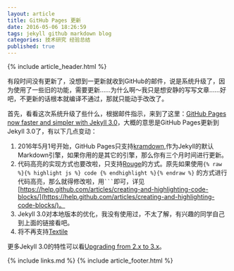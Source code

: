 ```yaml
---
layout: article
title: GitHub Pages 更新
date: 2016-05-06 18:26:59
tags: jekyll github markdown blog
categories: 技术研究 经验总结
published: true
---
```


{% include article_header.html %}

有段时间没有更新了，没想到一更新就收到GitHub的邮件，说是系统升级了，因为使用了一些旧的功能，需要更新……为什么啊～我只是想安静的写写文章……好吧，不更新的话根本就编译不通过，那就只能动手改改了。

首先，看看这次系统升级了些什么，根据邮件指示，来到了这里：[GitHub Pages now faster and simpler with Jekyll 3.0](https://github.com/blog/2100-github-pages-now-faster-and-simpler-with-jekyll-3-0 "GitHub Pages now faster and simpler with Jekyll 3.0")，大概的意思是GitHub Pages更新到Jekyll 3.0了，有以下几点变动：

1. 2016年5月1号开始，GitHub Pages只支持[kramdown](http://kramdown.gettalong.org/),作为Jekyll的默认Markdown引擎，如果你用的是其它的引擎，那么你有三个月时间进行更新。
2. 代码高亮​的实现方式也要改啦，只支持[Rouge](https://github.com/jneen/rouge)的方式。原先如果使用`{% raw %}{% highlight js %} code {% endhighlight %}{% endraw %}` 的方式进行代码高亮，那么就得修改啦，用<code>```</code>即可，详见  [https://help.github.com/articles/creating-and-highlighting-code-blocks/](https://help.github.com/articles/creating-and-highlighting-code-blocks/)。
3. Jekyll 3.0对本地版本的优化，我没有使用过，不太了解，有兴趣的同学自己到上面的链接看吧。​
4. 将不再支持[Textile](http://redcloth.org/textile)

更多Jekyll 3.0的特性可以看[Upgrading from 2.x to 3.x](http://jekyllrb.com/docs/upgrading/2-to-3/)。

{% include links.md %}
{% include article_footer.html %}